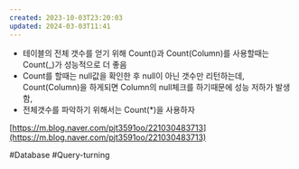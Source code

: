 ```yaml
---
created: 2023-10-03T23:20:03
updated: 2024-03-03T11:41
---
```

- 테이블의 전체 갯수를 얻기 위해 Count()과 Count(Column)를 사용할때는 Count(_)가 성능적으로 더 좋음  
- Count를 할때는 null값을 확인한 후 null이 아닌 갯수만 리턴하는데, Count(Column)을 하게되면 Column의 null체크를 하기때문에 성능 저하가 발생함,  
- 전체갯수를 파악하기 위해서는 Count(*)을 사용하자

[https://m.blog.naver.com/pjt3591oo/221030483713](https://m.blog.naver.com/pjt3591oo/221030483713)

#Database 
#Query-turning 